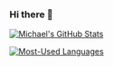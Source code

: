 ### Hi there 👋

[![Michael's GitHub Stats](https://github-readme-stats.vercel.app/api?username=0x6d736c?theme=tokyonight)](https://github.com/anuraghazra/github-readme-stats)

[![Most-Used Languages](https://github-readme-stats.vercel.app/api/top-langs/?username=0x6d736c?theme=tokyonight)](https://github.com/anuraghazra/github-readme-stats)

<!--
**0x6d736c/0x6d736c** is a ✨ _special_ ✨ repository because its `README.md` (this file) appears on your GitHub profile.

Here are some ideas to get you started:

- 🔭 I’m currently working on ...
- 🌱 I’m currently learning ...
- 👯 I’m looking to collaborate on ...
- 🤔 I’m looking for help with ...
- 💬 Ask me about ...
- 📫 How to reach me: ...
- 😄 Pronouns: ...
- ⚡ Fun fact: ...
-->
